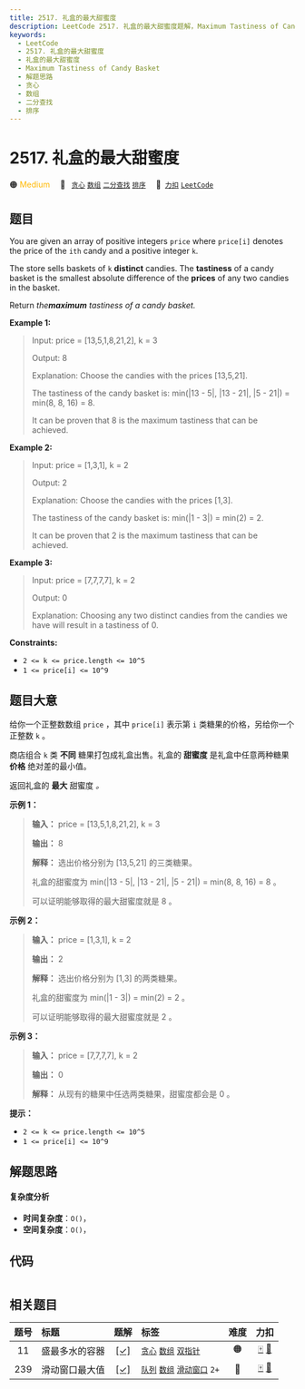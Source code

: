 ```yaml
---
title: 2517. 礼盒的最大甜蜜度
description: LeetCode 2517. 礼盒的最大甜蜜度题解，Maximum Tastiness of Candy Basket，包含解题思路、复杂度分析以及完整的 JavaScript 代码实现。
keywords:
  - LeetCode
  - 2517. 礼盒的最大甜蜜度
  - 礼盒的最大甜蜜度
  - Maximum Tastiness of Candy Basket
  - 解题思路
  - 贪心
  - 数组
  - 二分查找
  - 排序
---
```


# 2517. 礼盒的最大甜蜜度

🟠 <font color=#ffb800>Medium</font>&emsp; 🔖&ensp; [`贪心`](/tag/greedy.md) [`数组`](/tag/array.md) [`二分查找`](/tag/binary-search.md) [`排序`](/tag/sorting.md)&emsp; 🔗&ensp;[`力扣`](https://leetcode.cn/problems/maximum-tastiness-of-candy-basket) [`LeetCode`](https://leetcode.com/problems/maximum-tastiness-of-candy-basket)

## 题目

You are given an array of positive integers `price` where `price[i]` denotes
the price of the `ith` candy and a positive integer `k`.

The store sells baskets of `k` **distinct** candies. The **tastiness** of a
candy basket is the smallest absolute difference of the **prices** of any two
candies in the basket.

Return _the**maximum** tastiness of a candy basket._



**Example 1:**

> Input: price = [13,5,1,8,21,2], k = 3
> 
> Output: 8
> 
> Explanation: Choose the candies with the prices [13,5,21].
> 
> The tastiness of the candy basket is: min(|13 - 5|, |13 - 21|, |5 - 21|) = min(8, 8, 16) = 8.
> 
> It can be proven that 8 is the maximum tastiness that can be achieved.

**Example 2:**

> Input: price = [1,3,1], k = 2
> 
> Output: 2
> 
> Explanation: Choose the candies with the prices [1,3].
> 
> The tastiness of the candy basket is: min(|1 - 3|) = min(2) = 2.
> 
> It can be proven that 2 is the maximum tastiness that can be achieved.

**Example 3:**

> Input: price = [7,7,7,7], k = 2
> 
> Output: 0
> 
> Explanation: Choosing any two distinct candies from the candies we have will result in a tastiness of 0.

**Constraints:**

  * `2 <= k <= price.length <= 10^5`
  * `1 <= price[i] <= 10^9`


## 题目大意

给你一个正整数数组 `price` ，其中 `price[i]` 表示第 `i` 类糖果的价格，另给你一个正整数 `k` 。

商店组合 `k` 类 **不同** 糖果打包成礼盒出售。礼盒的 **甜蜜度** 是礼盒中任意两种糖果 **价格** 绝对差的最小值。

返回礼盒的 **最大** 甜蜜度 _。_



**示例 1：**

> 
> 
> 
> 
> 
> **输入：** price = [13,5,1,8,21,2], k = 3
> 
> **输出：** 8
> 
> **解释：** 选出价格分别为 [13,5,21] 的三类糖果。
> 
> 礼盒的甜蜜度为 min(|13 - 5|, |13 - 21|, |5 - 21|) = min(8, 8, 16) = 8 。
> 
> 可以证明能够取得的最大甜蜜度就是 8 。
> 
> 

**示例 2：**

> 
> 
> 
> 
> 
> **输入：** price = [1,3,1], k = 2
> 
> **输出：** 2
> 
> **解释：** 选出价格分别为 [1,3] 的两类糖果。 
> 
> 礼盒的甜蜜度为 min(|1 - 3|) = min(2) = 2 。
> 
> 可以证明能够取得的最大甜蜜度就是 2 。
> 
> 

**示例 3：**

> 
> 
> 
> 
> 
> **输入：** price = [7,7,7,7], k = 2
> 
> **输出：** 0
> 
> **解释：** 从现有的糖果中任选两类糖果，甜蜜度都会是 0 。
> 
> 



**提示：**

  * `2 <= k <= price.length <= 10^5`
  * `1 <= price[i] <= 10^9`


## 解题思路

#### 复杂度分析

- **时间复杂度**：`O()`，
- **空间复杂度**：`O()`，

## 代码

```javascript

```

## 相关题目

<!-- prettier-ignore -->
| 题号 | 标题 | 题解 | 标签 | 难度 | 力扣 |
| :------: | :------ | :------: | :------ | :------: | :------: |
| 11 | 盛最多水的容器 | [[✓]](/problem/0011.md) |  [`贪心`](/tag/greedy.md) [`数组`](/tag/array.md) [`双指针`](/tag/two-pointers.md) | 🟠 | [🀄️](https://leetcode.cn/problems/container-with-most-water) [🔗](https://leetcode.com/problems/container-with-most-water) |
| 239 | 滑动窗口最大值 | [[✓]](/problem/0239.md) |  [`队列`](/tag/queue.md) [`数组`](/tag/array.md) [`滑动窗口`](/tag/sliding-window.md) `2+` | 🔴 | [🀄️](https://leetcode.cn/problems/sliding-window-maximum) [🔗](https://leetcode.com/problems/sliding-window-maximum) |